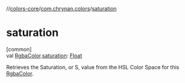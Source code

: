 //[colors-core](../../index.md)/[com.chrynan.colors](index.md)/[saturation](saturation.md)

# saturation

[common]\
val [RgbaColor](-rgba-color/index.md).[saturation](saturation.md): [Float](https://kotlinlang.org/api/latest/jvm/stdlib/kotlin/-float/index.html)

Retrieves the Saturation, or S, value from the HSL Color Space for this [RgbaColor](-rgba-color/index.md).
